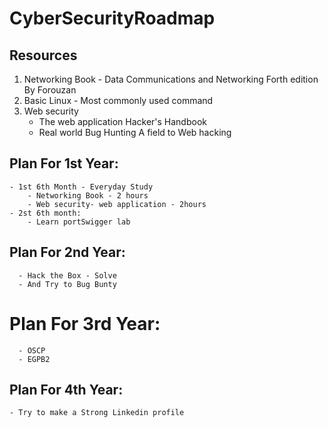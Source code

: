 # CyberSecurityRoadmap

## Resources
1. Networking Book - Data Communications and Networking Forth edition By Forouzan
2. Basic Linux - Most commonly used command
3. Web security
    * The web application Hacker's Handbook 
    * Real world Bug Hunting A field to Web hacking
    
    
    
## Plan For 1st Year:
    - 1st 6th Month - Everyday Study  
        - Networking Book - 2 hours
        - Web security- web application - 2hours
    - 2st 6th month:
        - Learn portSwigger lab

## Plan For 2nd Year:
      - Hack the Box - Solve
      - And Try to Bug Bunty
      
# Plan For 3rd Year:
      - OSCP
      - EGPB2
## Plan For 4th Year:
    - Try to make a Strong Linkedin profile
    
    
